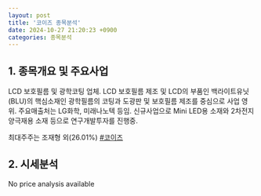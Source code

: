 ```yaml
---
layout: post
title: '코이즈 종목분석'
date: 2024-10-27 21:20:23 +0900
categories: 종목분석
---
```


## 1. 종목개요 및 주요사업

LCD 보호필름 및 광학코팅 업체. LCD 보호필름 제조 및 LCD의 부품인 백라이트유닛(BLU)의 핵심소재인 광학필름의 코팅과 도광판 및 보호필름 제조를 중심으로 사업 영위. 주요매출처는 LG화학, 미래나노텍 등임. 신규사업으로 Mini LED용 소재와 2차전지 양극재용 소재 등으로 연구개발투자를 진행중.

최대주주는 조재형 외(26.01%)
[#코이즈](#)

## 2. 시세분석

No price analysis available
